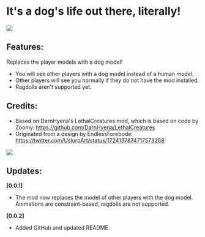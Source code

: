 
# It's a dog's life out there, literally!

![](https://imgur.com/gA6h0Qf.png)

## Features:
Replaces the player models with a dog model!
- You will see other players with a dog model instead of a human model.
- Other players will see you normally if they do not have the mod installed.
- Ragdolls aren't supported yet.

## Credits:
- Based on DarnHyena's LethalCreatures mod, which is based on code by Zoomy: https://github.com/DarnHyena/LethalCreatures
- Originated from a design by EndlessForebode: https://twitter.com/UslurpArt/status/1724137874717573268

![](https://pbs.twimg.com/media/F-1eD_IWYAAwKmh.jpg)

## Updates:
**[0.0.1]**  
- The mod now replaces the model of other players with the dog model. Animations are constraint-based, ragdolls are not supported.

**[0.0.2]**  
- Added GitHub and updated README.
